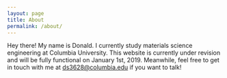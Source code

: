 ```yaml
---
layout: page
title: About
permalink: /about/
---
```


Hey there! My name is Donald. I currently study materials science engineering at Columbia University. This website is currently under revision and will be fully functional on January 1st, 2019. Meanwhile, feel free to get in touch with me at ds3628@columbia.edu if you want to talk!